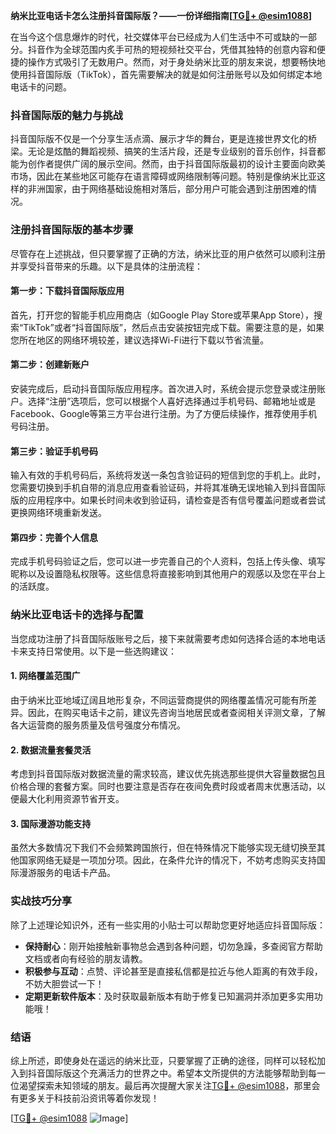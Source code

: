 **纳米比亚电话卡怎么注册抖音国际版？——一份详细指南[[TG💪+ @esim1088](https://t.me/s/esim1088)]**

在当今这个信息爆炸的时代，社交媒体平台已经成为人们生活中不可或缺的一部分。抖音作为全球范围内炙手可热的短视频社交平台，凭借其独特的创意内容和便捷的操作方式吸引了无数用户。然而，对于身处纳米比亚的朋友来说，想要畅快地使用抖音国际版（TikTok），首先需要解决的就是如何注册账号以及如何绑定本地电话卡的问题。

### 抖音国际版的魅力与挑战

抖音国际版不仅是一个分享生活点滴、展示才华的舞台，更是连接世界文化的桥梁。无论是炫酷的舞蹈视频、搞笑的生活片段，还是专业级别的音乐创作，抖音都能为创作者提供广阔的展示空间。然而，由于抖音国际版最初的设计主要面向欧美市场，因此在某些地区可能存在语言障碍或网络限制等问题。特别是像纳米比亚这样的非洲国家，由于网络基础设施相对落后，部分用户可能会遇到注册困难的情况。

### 注册抖音国际版的基本步骤

尽管存在上述挑战，但只要掌握了正确的方法，纳米比亚的用户依然可以顺利注册并享受抖音带来的乐趣。以下是具体的注册流程：

#### 第一步：下载抖音国际版应用

首先，打开您的智能手机应用商店（如Google Play Store或苹果App Store），搜索“TikTok”或者“抖音国际版”，然后点击安装按钮完成下载。需要注意的是，如果您所在地区的网络环境较差，建议选择Wi-Fi进行下载以节省流量。

#### 第二步：创建新账户

安装完成后，启动抖音国际版应用程序。首次进入时，系统会提示您登录或注册账户。选择“注册”选项后，您可以根据个人喜好选择通过手机号码、邮箱地址或是Facebook、Google等第三方平台进行注册。为了方便后续操作，推荐使用手机号码注册。

#### 第三步：验证手机号码

输入有效的手机号码后，系统将发送一条包含验证码的短信到您的手机上。此时，您需要切换到手机自带的消息应用查看验证码，并将其准确无误地输入到抖音国际版的应用程序中。如果长时间未收到验证码，请检查是否有信号覆盖问题或者尝试更换网络环境重新发送。

#### 第四步：完善个人信息

完成手机号码验证之后，您可以进一步完善自己的个人资料，包括上传头像、填写昵称以及设置隐私权限等。这些信息将直接影响到其他用户的观感以及您在平台上的活跃度。

### 纳米比亚电话卡的选择与配置

当您成功注册了抖音国际版账号之后，接下来就需要考虑如何选择合适的本地电话卡来支持日常使用。以下是一些选购建议：

#### 1. 网络覆盖范围广

由于纳米比亚地域辽阔且地形复杂，不同运营商提供的网络覆盖情况可能有所差异。因此，在购买电话卡之前，建议先咨询当地居民或者查阅相关评测文章，了解各大运营商的服务质量及信号强度分布情况。

#### 2. 数据流量套餐灵活

考虑到抖音国际版对数据流量的需求较高，建议优先挑选那些提供大容量数据包且价格合理的套餐方案。同时也要注意是否存在夜间免费时段或者周末优惠活动，以便最大化利用资源节省开支。

#### 3. 国际漫游功能支持

虽然大多数情况下我们不会频繁跨国旅行，但在特殊情况下能够实现无缝切换至其他国家网络无疑是一项加分项。因此，在条件允许的情况下，不妨考虑购买支持国际漫游服务的电话卡产品。

### 实战技巧分享

除了上述理论知识外，还有一些实用的小贴士可以帮助您更好地适应抖音国际版：

- **保持耐心**：刚开始接触新事物总会遇到各种问题，切勿急躁，多查阅官方帮助文档或者向有经验的朋友请教。
- **积极参与互动**：点赞、评论甚至是直接私信都是拉近与他人距离的有效手段，不妨大胆尝试一下！
- **定期更新软件版本**：及时获取最新版本有助于修复已知漏洞并添加更多实用功能哦！

### 结语

综上所述，即使身处在遥远的纳米比亚，只要掌握了正确的途径，同样可以轻松加入到抖音国际版这个充满活力的世界之中。希望本文所提供的方法能够帮助到每一位渴望探索未知领域的朋友。最后再次提醒大家关注[TG💪+ @esim1088](https://t.me/s/esim1088)，那里会有更多关于科技前沿资讯等着你发现！

[[TG💪+ @esim1088](https://t.me/s/esim1088) ![Image](https://i.postimg.cc/4NQfJmqS/Snipaste-2025-05-13-00-14-12.png)]